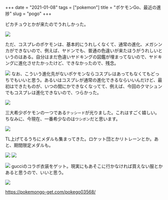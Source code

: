 +++
date = "2021-01-08"
tags = ["pokemon"]
title = "ポケモンGo、最近の進捗"
slug = "pogo"
+++

ピカチュウとかが来たのでうれしかった。

![](https://raw.githubusercontent.com/syui/img/master/other/pokemongo_20210103_0001.png)

ただ、コスプレのポケモンは、基本的にうれしくなくて、通常の進化、メガシンカができないので、例えば、ヤドンでも、普通の色違いが来たほうがうれしいというのはある。自分はまだ色違いヤドキングの図鑑が埋まってないので、ヤドキングに進化させたかったけど、できなかったので、残念。

![](https://raw.githubusercontent.com/syui/img/master/other/pokemongo_20210108_0191.png)
なお、こういう進化先がないポケモンならコスプレはあってもなくてもどっちでもいいと思う。あるいはコスプレが通常の進化できるならいいんだけど、最初はできたものが、いつの間にかできなくなってて、例えば、今回のクマシュンでもコスプレは進化できないので、つらかった。


![](https://raw.githubusercontent.com/syui/img/master/other/pokemongo_20210108_0192.png)

三大希少ポケモンの一つである`テッシード`が光りました。これはすごく嬉しい。ちなみに、今現在、一番希少なのは`ワシボン`だと思います。

![](https://raw.githubusercontent.com/syui/img/master/other/pokemongo_20210108_0198.jpg)

TL上げてるうちにメダルも集まってきた。ロケット団とかリトレーンとか。あと、期間限定メダルも。

![](https://raw.githubusercontent.com/syui/img/master/other/pokemongo_20210108_0194.png)
![](https://raw.githubusercontent.com/syui/img/master/other/pokemongo_20210108_0197.png)

![](https://raw.githubusercontent.com/syui/img/master/other/pokemongo_20210108_0193.png)
gucciのコラボ衣装をゲット。現実にもあそこに行かなければ買えない服とかあると思うので、いいと思う。

![](https://raw.githubusercontent.com/syui/img/master/other/pokemongo_20210108_0190.png)

https://pokemongo-get.com/pokego03568/
